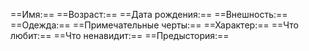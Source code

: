 ==Имя:==
==Возраст:==
==Дата рождения:==
==Внешность:==
==Одежда:==
==Примечательные черты:==
==Характер:==
==Что любит:==
==Что ненавидит:== 
==Предыстория:== 

